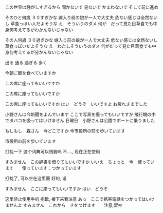 この世界は騒がしすぎるから
聞かないで
見ないで
かまわないで
そして前に進め

そのひと何歳
３０すぎかな
嫁入り前の娘が一人で大丈夫
危ない感じは全然ないし
草食っぼい人だよそうな
え　そういうのダメ
何が　だって見た目草食でも中身何考えてるがわかんないじゃない



その人何歳
３０過ぎかな
嫁入り前の娘が一人で大丈夫
危ない感じは全然ないし
草食っぼいだよそうな
え　わたしそういうのダメ
何がだって見た目草食でも中身何考えてるが分かんないじゃない



出る
通る
過ぎる
歩く


今朝ご飯を食べていますか

この席に座ってもいいですか

この席に座ってもいいですか

この席に座ってもいいですか
はい　どうぞ　いいですよ
お疲れさまでした


小野さんは今新聞をよんでいます
ここで写真を撮ってもいいですか
飛行機の中でタバコを吸ってはいけません
日曜日　小野さんは公園でボートに乗りました




もしもし　森さん　今どこですか
今市役所の前を歩いています


市役所の前を歩いています

打扰一下 这个词典可以借我吗
不...., 现在正在使用

すみません　この辞書を借りてもいいですか
いいえ　ちょっと　今　使っています　　使っています：つかっています

打扰了, 可以坐在这里面
好的, 请

すみません　ここに座ってもいいですか
はい　どうぞ

这里禁止使用手机
抱歉, 接下来我注意
あっ　ここで携帯電話をつかってはいけませんよ
すみません　これから　きをつけます　　注意,留神